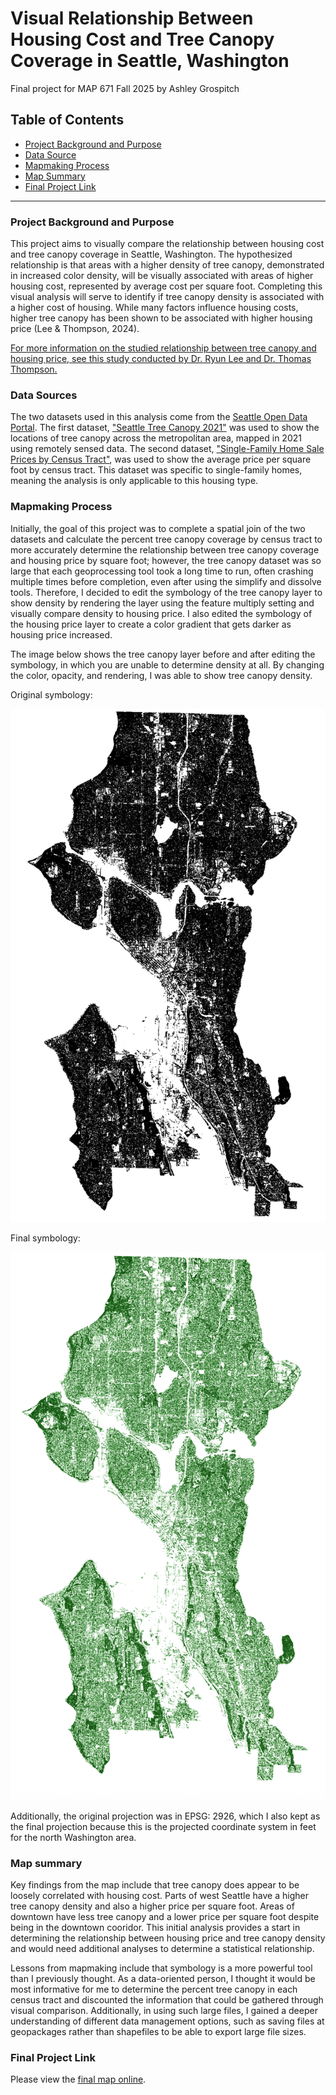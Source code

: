 # Visual Relationship Between Housing Cost and Tree Canopy Coverage in Seattle, Washington

Final project for MAP 671 Fall 2025 by Ashley Grospitch

## Table of Contents

- [Project Background and Purpose](#project-background-and-purpose)
- [Data Source](#data-source)
- [Mapmaking Process](#mapmaking-process)
- [Map Summary](#map-summary)
- [Final Project Link](#final-project-link)

***

### Project Background and Purpose

This project aims to visually compare the relationship between housing cost and tree canopy coverage in Seattle, Washington. The hypothesized relationship is that areas with a higher density of tree canopy, demonstrated in increased color density, will be visually associated with areas of higher housing cost, represented by average cost per square foot. Completing this visual analysis will serve to identify if tree canopy density is associated with a higher cost of housing. While many factors influence housing costs, higher tree canopy has been shown to be associated with higher housing price (Lee & Thompson, 2024).

[For more information on the studied relationship between tree canopy and housing price, see this study conducted by Dr. Ryun Lee and Dr. Thomas Thompson.](https://doi.org/10.1080/19498276.2025.2461833)

### Data Sources

The two datasets used in this analysis come from the [Seattle Open Data Portal](https://data.seattle.gov/). The first dataset, ["Seattle Tree Canopy 2021"](https://data-seattlecitygis.opendata.arcgis.com/datasets/SeattleCityGIS::seattle-tree-canopy-2021/about) was used to show the locations of tree canopy across the metropolitan area, mapped in 2021 using remotely sensed data. The second dataset, ["Single-Family Home Sale Prices by Census Tract"](https://data-seattlecitygis.opendata.arcgis.com/datasets/SeattleCityGIS::single-family-home-sale-prices-by-census-tract/about), was used to show the average price per square foot by census tract. This dataset was specific to single-family homes, meaning the analysis is only applicable to this housing type. 

### Mapmaking Process

Initially, the goal of this project was to complete a spatial join of the two datasets and calculate the percent tree canopy coverage by census tract to more accurately determine the relationship between tree canopy coverage and housing price by square foot; however, the tree canopy dataset was so large that each geoprocessing tool took a long time to run, often crashing multiple times before completion, even after using the simplify and dissolve tools. Therefore, I decided to edit the symbology of the tree canopy layer to show density by rendering the layer using the feature multiply setting and visually compare density to housing price. I also edited the symbology of the housing price layer to create a color gradient that gets darker as housing price increased. 

The image below shows the tree canopy layer before and after editing the symbology, in which you are unable to determine density at all. By changing the color, opacity, and rendering, I was able to show tree canopy density.

Original symbology:

![Original symbology](Original_symbology.png)

Final symbology:

![Final symbology](Final_symbology.png)

Additionally, the original projection was in EPSG: 2926, which I also kept as the final projection because this is the projected coordinate system in feet for the north Washington area. 

### Map summary

Key findings from the map include that tree canopy does appear to be loosely correlated with housing cost. Parts of west Seattle have a higher tree canopy density and also a higher price per square foot. Areas of downtown have less tree canopy and a lower price per square foot despite being in the downtown cooridor. This initial analysis provides a start in determining the relationship between housing price and tree canopy density and would need additional analyses to determine a statistical relationship. 

Lessons from mapmaking include that symbology is a more powerful tool than I previously thought. As a data-oriented person, I thought it would be most informative for me to determine the percent tree canopy in each census tract and discounted the information that could be gathered through visual comparison. Additionally, in using such large files, I gained a deeper understanding of different data management options, such as saving files at geopackages rather than shapefiles to be able to export large file sizes. 

### Final Project Link

Please view the [final map online](https://amgr294.github.io/map-671-final-project-amgr294/). 
